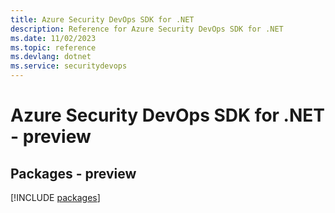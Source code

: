 ```yaml
---
title: Azure Security DevOps SDK for .NET
description: Reference for Azure Security DevOps SDK for .NET
ms.date: 11/02/2023
ms.topic: reference
ms.devlang: dotnet
ms.service: securitydevops
---
```

# Azure Security DevOps SDK for .NET - preview
## Packages - preview
[!INCLUDE [packages](security-devops-index.md)]